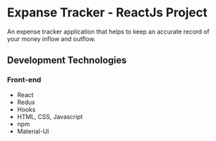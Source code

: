 # Expanse Tracker - ReactJs Project

An expense tracker application that helps to keep an accurate record of your money inflow and outflow.

## Development Technologies

### Front-end

- React
- Redux
- Hooks
- HTML, CSS, Javascript
- npm
- Material-UI

